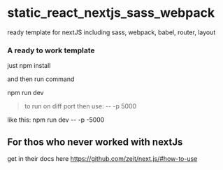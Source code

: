 # static_react_nextjs_sass_webpack
ready template for nextJS including sass, webpack, babel, router, layout 


### A ready to work template 

just npm install 

and then run command 

npm run dev


> to run on diff port then use:  -- -p 5000

like this: npm run dev -- -p -5000


## For thos who never worked with nextJs 
get in their docs here https://github.com/zeit/next.js/#how-to-use
